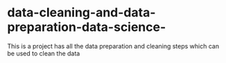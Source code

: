 # data-cleaning-and-data-preparation-data-science-
This is a project has all the data preparation and cleaning steps which can be used to clean the data 
